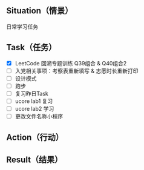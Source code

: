 ## 

## Situation（情景）

日常学习任务

## Task（任务）

- [x] LeetCode 回溯专题训练 Q39组合 & Q40组合2
- [ ] 入党相关事项：考察表重新填写 & 志愿时长重新打印
- [ ] 设计模式  
- [ ] 跑步
- [ ] 复习昨日Task
- [ ] ucore lab1 复习
- [ ] ucore lab2 学习
- [ ] 更改文件名称小程序

## Action（行动）



## Result（结果）













